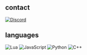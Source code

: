 ## contact
[![Discord](https://img.shields.io/badge/wahooooooooooooooooooooooooooooo-7289DA?logo=discord&logoColor=white)](https://discordapp.com/users/134269883213938688)
## languages
![Lua](https://img.shields.io/badge/Code-Lua-2C2D72?logo=lua&logoColor=white)
![JavaScript](https://img.shields.io/badge/Code-JS-F7DF1E?logo=javascript&logoColor=black)
![Python](https://img.shields.io/badge/Code-Python-3776AB?logo=python&logoColor=white)
![C++](https://img.shields.io/badge/Code-C++-00599C?logo=cplusplus&logoColor=white)
